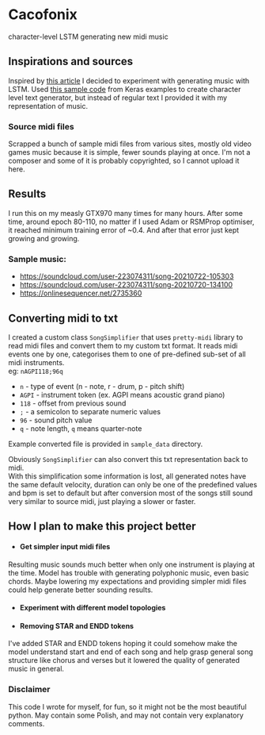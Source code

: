 # Cacofonix
character-level LSTM generating new midi music

## Inspirations and sources
Inspired by [this article](http://karpathy.github.io/2015/05/21/rnn-effectiveness/) I decided to experiment with generating music with LSTM. Used [this sample code](https://github.com/keras-team/keras-io/blob/master/examples/generative/lstm_character_level_text_generation.py) from Keras examples to create character level text generator, but instead of regular text I provided it with my representation of music.

### Source midi files
Scrapped a bunch of sample midi files from various sites, mostly old video games music because it is simple, fewer sounds playing at once. I'm not a composer and some of it is probably copyrighted, so I cannot upload it here.

## Results
I run this on my measly GTX970 many times for many hours. After some time, around epoch 80-110, no matter if I used Adam or RSMProp optimiser, it reached minimum training error of ~0.4. 
And after that error just kept growing and growing. 
### Sample music:
- https://soundcloud.com/user-223074311/song-20210722-105303
- https://soundcloud.com/user-223074311/song-20210720-134100
- https://onlinesequencer.net/2735360

## Converting midi to txt
I created a custom class `SongSimplifier` that uses `pretty-midi` library to read midi files and convert them to my custom txt format.
It reads midi events one by one, categorises them to one of pre-defined sub-set of all midi instruments.\
eg: `nAGPI118;96q`
- `n` - type of event (n - note, r - drum, p - pitch shift)
- `AGPI` - instrument token (ex. AGPI means acoustic grand piano)
- `118` - offset from previous sound
- `;` - a semicolon to separate numeric values
- `96` - sound pitch value
- `q` - note length, `q` means quarter-note

Example converted file is provided in `sample_data` directory.

Obviously `SongSimplifier` can also convert this txt representation back to midi.\
With this simplification some information is lost, all generated notes have the same default velocity, duration can only be one of the predefined values and bpm is set to default but after conversion most of the songs still sound very similar to source midi, just playing a slower or faster.

## How I plan to make this project better
- #### Get simpler input midi files
Resulting music sounds much better when only one instrument is playing at the time. Model has trouble with generating polyphonic music, even basic chords. Maybe lowering my expectations and providing simpler midi files could help generate better sounding results.
- #### Experiment with different model topologies
- #### Removing STAR and ENDD tokens
I've added STAR and ENDD tokens hoping it could somehow make the model understand start and end of each song and help grasp general song structure like chorus and verses but it lowered the quality of generated music in general.

### Disclaimer
This code I wrote for myself, for fun, so it might not be the most beautiful python.
May contain some Polish, and may not contain very explanatory comments. 
